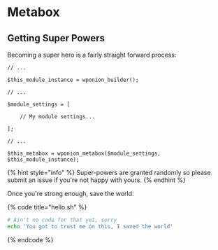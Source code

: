 # Metabox

## Getting Super Powers

Becoming a super hero is a fairly straight forward process:

```
// ...

$this_module_instance = wponion_builder();

// ...

$module_settings = [
    
    // My module settings...
    
];

// ...

$this_metabox = wponion_metabox($module_settings, $this_module_instance);
```

{% hint style="info" %}
 Super-powers are granted randomly so please submit an issue if you're not happy with yours.
{% endhint %}

Once you're strong enough, save the world:

{% code title="hello.sh" %}
```bash
# Ain't no code for that yet, sorry
echo 'You got to trust me on this, I saved the world'
```
{% endcode %}



